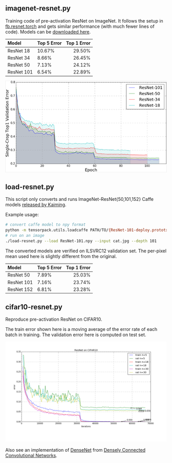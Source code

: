 
## imagenet-resnet.py

Training code of pre-activation ResNet on ImageNet. It follows the setup in
[fb.resnet.torch](https://github.com/facebook/fb.resnet.torch) and gets similar performance (with much fewer lines of code).
Models can be [downloaded here](https://goo.gl/6XjK9V).

| Model              | Top 5 Error | Top 1 Error |
|:-------------------|-------------|------------:|
| ResNet 18          |      10.67% |      29.50% |
| ResNet 34          |      8.66%  |      26.45% |
| ResNet 50          |      7.13%  |      24.12% |
| ResNet 101         |      6.54%  |      22.89% |

![imagenet](imagenet-resnet.png)

## load-resnet.py

This script only converts and runs ImageNet-ResNet{50,101,152} Caffe models [released by Kaiming](https://github.com/KaimingHe/deep-residual-networks).

Example usage:
```bash
# convert caffe model to npy format
python -m tensorpack.utils.loadcaffe PATH/TO/{ResNet-101-deploy.prototxt,ResNet-101-model.caffemodel} ResNet101.npy
# run on an image
./load-resnet.py --load ResNet-101.npy --input cat.jpg --depth 101
```

The converted models are verified on ILSVRC12 validation set.
The per-pixel mean used here is slightly different from the original.

| Model              | Top 5 Error | Top 1 Error |
|:-------------------|-------------|------------:|
| ResNet 50          |      7.89%  |      25.03% |
| ResNet 101         |      7.16%  |      23.74% |
| ResNet 152         |      6.81%  |      23.28% |

## cifar10-resnet.py

Reproduce pre-activation ResNet on CIFAR10.

The train error shown here is a moving average of the error rate of each batch in training.
The validation error here is computed on test set.

![cifar10](cifar10-resnet.png)

Also see an implementation of [DenseNet](https://github.com/YixuanLi/densenet-tensorflow) from [Densely Connected Convolutional Networks](https://arxiv.org/abs/1608.06993).
